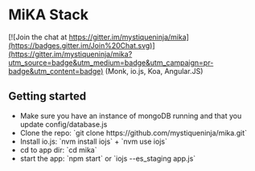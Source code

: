 # MiKA Stack 

[![Join the chat at https://gitter.im/mystiqueninja/mika](https://badges.gitter.im/Join%20Chat.svg)](https://gitter.im/mystiqueninja/mika?utm_source=badge&utm_medium=badge&utm_campaign=pr-badge&utm_content=badge)
(Monk, io.js, Koa, Angular.JS)


## Getting started
<ul>
  <li>Make sure you have an instance of mongoDB running and that you update config/database.js</li>
  <li>Clone the repo: `git clone https://github.com/mystiqueninja/mika.git`</li>
  <li>Install io.js: `nvm install iojs` + `nvm use iojs`</li>
  <li>cd to app dir: `cd mika`</li>
  <li>start the app: `npm start` or `iojs --es_staging app.js`</li> 
</ul>

